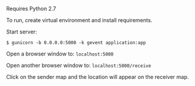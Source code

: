 Requires Python 2.7

To run, create virtual environment and install requirements.

Start server: 

```
$ gunicorn -b 0.0.0.0:5000 -k gevent application:app
```

Open a browser window to: ```localhost:5000```

Open another browser window to: ```localhost:5000/receive```

Click on the sender map and the location will appear on the receiver map.